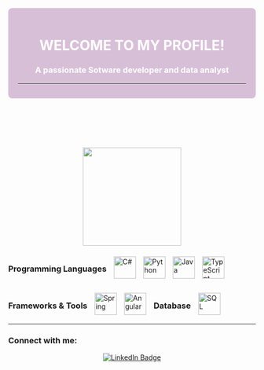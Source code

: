 <!-- Contenedor de bienvenida  -->

<div style="background-color: #D8BFD8; color: #ffffff; padding: 20px; border-radius: 8px; margin-bottom: 100px;">
  <h1 align="center">WELCOME TO MY PROFILE!</h1>
<h3 align="center">A passionate Sotware developer and data analyst</h3>
  <hr style="border-top: 1px solid #ffffff; margin-top: 10px; margin-bottom: 10px;">
</div>


<p align="center">
  <div id="header" align="center">
  <img src="https://media.giphy.com/media/HQHwvSBSy7s0AXOlWt/giphy.gif" width="200"/>
</div>
</p>

<!-- Lista de lenguajes de programación -->
<div style="display: flex; flex-wrap: wrap; gap: 15px; align-items: center;">
  <h3>Programming Languages</h3>
   <img src="https://img.icons8.com/color/48/000000/c-sharp-logo.png" alt="C#" width="45"/>
  
   <img src="https://img.icons8.com/color/48/000000/python.png" alt="Python" width="45"/>
  <img src="https://img.icons8.com/color/48/000000/java-coffee-cup-logo.png" alt="Java" width="45"/>
  <img src="https://img.icons8.com/color/48/000000/typescript.png" alt="TypeScript" width="45"/>
  <!--  <img src="https://img.icons8.com/color/48/000000/c-plus-plus-logo.png" alt="C++" width="45"/>
 

  
  
 
  <img src="https://img.icons8.com/color/48/000000/net-framework.png" alt=".NET" width="45"/>
 
  <!--  <img src="https://img.icons8.com/color/48/000000/nodejs.png" alt="Node.js" width="45"/>-->
  <h3>Frameworks & Tools</h3>
  <img src="https://img.icons8.com/color/48/000000/spring-logo.png" alt="Spring" width="45"/>
   <img src="https://img.icons8.com/color/48/000000/angularjs.png" alt="Angular" width="45"/>
 <!-- <img src="https://img.icons8.com/color/48/000000/uipath.png" alt="UiPath" width="45"/>  -->

 

  <h3>Database</h3>
    <img src="https://img.icons8.com/color/48/000000/sql.png" alt="SQL" width="45"/>
</div>

<hr style="border-top: 1px solid #ffffff; margin-top: 10px; margin-bottom: 10px;">

<h3 align="left">Connect with me:</h3>
<div id="badges" style="text-align: center;">
  <a href="https://www.linkedin.com/in/araceli-alvarado-5b20742a5" target="_blank">
    <img src="https://img.shields.io/badge/LinkedIn-blue?style=for-the-badge&logo=linkedin&logoColor=white" alt="LinkedIn Badge"/>
  </a>
  
  
</div>




